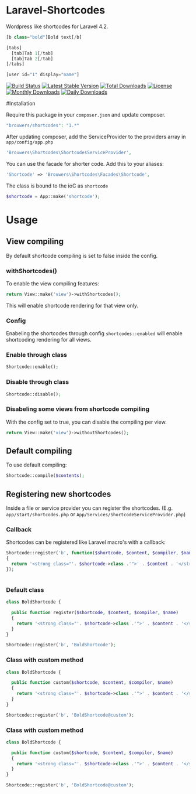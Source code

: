 Laravel-Shortcodes
==================

Wordpress like shortcodes for Laravel 4.2.

```php
[b class="bold"]Bold text[/b]

[tabs]
  [tab]Tab 1[/tab]
  [tab]Tab 2[/tab]
[/tabs]

[user id="1" display="name"]
```

[![Build Status](https://travis-ci.org/patrickbrouwers/Laravel-Shortcodes.svg?branch=master)](https://travis-ci.org/patrickbrouwers/Laravel-Shortcodes)
[![Latest Stable Version](https://poser.pugx.org/brouwers/shortcodes/v/stable.png)](https://packagist.org/packages/brouwers/shortcodes) [![Total Downloads](https://poser.pugx.org/brouwers/shortcodes/downloads.png)](https://packagist.org/packages/brouwers/shortcodes)  [![License](https://poser.pugx.org/brouwers/shortcodes/license.png)](https://packagist.org/packages/brouwers/shortcodes)
[![Monthly Downloads](https://poser.pugx.org/brouwers/shortcodes/d/monthly.png)](https://packagist.org/packages/brouwers/shortcodes)
[![Daily Downloads](https://poser.pugx.org/brouwers/shortcodes/d/daily.png)](https://packagist.org/packages/brouwers/shortcodes)

#Installation

Require this package in your `composer.json` and update composer.

```php
"brouwers/shortcodes": "1.*"
```

After updating composer, add the ServiceProvider to the providers array in `app/config/app.php`

```php
'Brouwers\Shortcodes\ShortcodesServiceProvider',
```

You can use the facade for shorter code. Add this to your aliases:

```php
'Shortcode' => 'Brouwers\Shortcodes\Facades\Shortcode',
```

The class is bound to the ioC as `shortcode`

```php
$shortcode = App::make('shortcode');
```

# Usage

## View compiling

By default shortcode compiling is set to false inside the config. 

### withShortcodes()

To enable the view compiling features:

```php
return View::make('view')->withShortcodes();
```

This will enable shortcode rendering for that view only.

### Config

Enabeling the shortcodes through config `shortcodes::enabled` will enable shortcoding rendering for all views.

### Enable through class

```php
Shortcode::enable();
```

### Disable through class

```php
Shortcode::disable();
```

### Disabeling some views from shortcode compiling

With the config set to true, you can disable the compiling per view.

```php
return View::make('view')->withoutShortcodes();
```

## Default compiling

To use default compiling:

```php
Shortcode::compile($contents);
```

## Registering new shortcodes

Inside a file or service provider you can register the shortcodes. (E.g. `app/start/shortcodes.php` or `App/Services/ShortcodeServiceProvider.php`)


### Callback

Shortcodes can be registered like Laravel macro's with a callback:

```php
Shortcode::register('b', function($shortcode, $content, $compiler, $name)
{
  return '<strong class="'. $shortcode->class .'">' . $content . '</strong>';
});
  
```

### Default class

```php
class BoldShortcode {

  public function register($shortcode, $content, $compiler, $name)
  {
    return '<strong class="'. $shortcode->class .'">' . $content . '</strong>';
  }
}

Shortcode::register('b', 'BoldShortcode');

```

### Class with custom method

```php
class BoldShortcode {

  public function custom($shortcode, $content, $compiler, $name)
  {
    return '<strong class="'. $shortcode->class .'">' . $content . '</strong>';
  }
}

Shortcode::register('b', 'BoldShortcode@custom');

```

### Class with custom method

```php
class BoldShortcode {

  public function custom($shortcode, $content, $compiler, $name)
  {
    return '<strong class="'. $shortcode->class .'">' . $content . '</strong>';
  }
}

Shortcode::register('b', 'BoldShortcode@custom');

```
